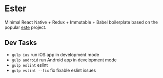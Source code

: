 # Ester

Minimal React Native + Redux + Immutable + Babel boilerplate based on the popular
[este](http://github.com/este/este) project.

## Dev Tasks

- `gulp ios` run iOS app in development mode
- `gulp android` run Android app in development mode
- `gulp eslint` eslint
- `gulp eslint --fix` fix fixable eslint issues
